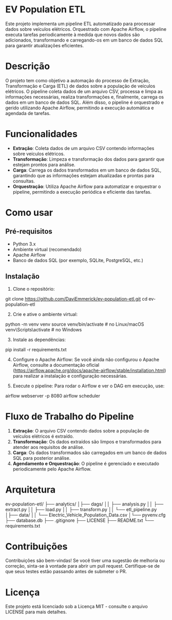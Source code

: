 # EV Population ETL

Este projeto implementa um pipeline ETL automatizado para processar dados sobre veículos elétricos. Orquestrado com Apache Airflow, o pipeline executa tarefas periodicamente à medida que novos dados são adicionados, transformando e carregando-os em um banco de dados SQL para garantir atualizações eficientes.

# Descrição

O projeto tem como objetivo a automação do processo de Extração, Transformação e Carga (ETL) de dados sobre a população de veículos elétricos. O pipeline coleta dados de um arquivo CSV, processa e limpa as informações necessárias, realiza transformações e, finalmente, carrega os dados em um banco de dados SQL. Além disso, o pipeline é orquestrado e gerido utilizando Apache Airflow, permitindo a execução automática e agendada de tarefas.

# Funcionalidades

- **Extração**: Coleta dados de um arquivo CSV contendo informações sobre veículos elétricos.
- **Transformação**: Limpeza e transformação dos dados para garantir que estejam prontos para análise.
- **Carga**: Carrega os dados transformados em um banco de dados SQL, garantindo que as informações estejam atualizadas e prontas para consultas.
- **Orquestração**: Utiliza Apache Airflow para automatizar e orquestrar o pipeline, permitindo a execução periódica e eficiente das tarefas.

# Como usar

## Pré-requisitos

- Python 3.x
- Ambiente virtual (recomendado)
- Apache Airflow
- Banco de dados SQL (por exemplo, SQLite, PostgreSQL, etc.)

## Instalação

1. Clone o repositório:

git clone https://github.com/DaviEmmerick/ev-population-etl.git 
cd ev-population-etl

2. Crie e ative o ambiente virtual:

python -m venv venv source venv/bin/activate # no Linux/macOS 
venv\Scripts\activate # no Windows

3. Instale as dependências:

pip install -r requirements.txt

4. Configure o Apache Airflow:
Se você ainda não configurou o Apache Airflow, consulte a documentação oficial (https://airflow.apache.org/docs/apache-airflow/stable/installation.html) para realizar a instalação e configuração necessárias.

5. Execute o pipeline:
Para rodar o Airflow e ver o DAG em execução, use:

airflow webserver -p 8080 airflow scheduler

# Fluxo de Trabalho do Pipeline

1. **Extração**: O arquivo CSV contendo dados sobre a população de veículos elétricos é extraído.
2. **Transformação**: Os dados extraídos são limpos e transformados para atender aos requisitos de análise.
3. **Carga**: Os dados transformados são carregados em um banco de dados SQL para posterior análise.
4. **Agendamento e Orquestração**: O pipeline é gerenciado e executado periodicamente pelo Apache Airflow.

# Arquitetura

ev-population-etl/ 
├── analytics/ 
│├── dags/ 
││ ├── analysis.py 
││ ├── extract.py
││ ├── load.py 
││ ├── transform.py 
││ └── etl_pipeline.py 
│├── data/ 
││ └── Electric_Vehicle_Population_Data.csv 
│└── pyvenv.cfg 
├── database.db 
├── .gitignore 
├── LICENSE 
├── README.txt 
└── requirements.txt


# Contribuições

Contribuições são bem-vindas! Se você tiver uma sugestão de melhoria ou correção, sinta-se à vontade para abrir um pull request. Certifique-se de que seus testes estão passando antes de submeter o PR.

# Licença

Este projeto está licenciado sob a Licença MIT - consulte o arquivo LICENSE para mais detalhes.
